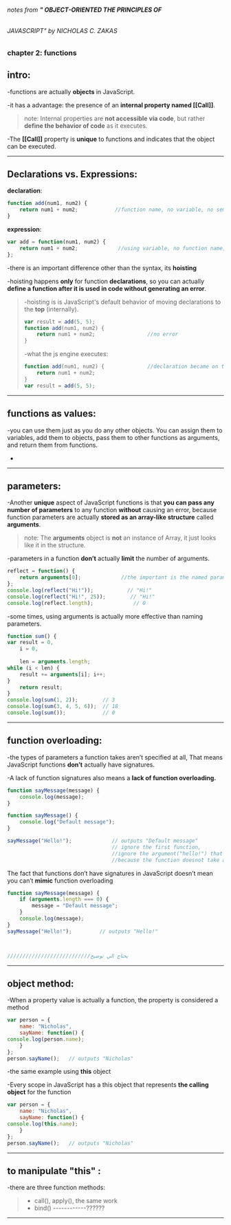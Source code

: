 ###### notes from  **" *OBJECT-ORIENTED THE PRINCIPLES OF***

###### *JAVASCRIPT*"   by NICHOLAS C. ZAKAS

### chapter 2: functions

## intro:

-functions are actually **objects** in JavaScript.

-it has a advantage: the presence of an **internal property named [[Call]]**.

> note: Inter­nal properties are **not accessible via code**, but rather **define the behavior of code** as it executes.

-The **[[Call]]** property is **unique** to functions and indicates that the object can be executed.

------------------------------

## Declarations vs. Expressions:

**declaration**:

```js
function add(num1, num2) { 
    return num1 + num2;            //function name, no variable, no semicolon 
}
```



**expression**:

```js
var add = function(num1, num2) {
    return num1 + num2;             //using variable, no function name, using semicolon 
};
```



-there is an important difference other than the syntax, its **hoisting** 

-hoisting happens **only** for function **declarations**, so you can actually **define a function after it is used in code without generating an error**.

> -hoisting is  is JavaScript's default behavior of moving declarations to the **top** (internally).
>
> ```js
> var result = add(5, 5);
> function add(num1, num2) { 
>     return num1 + num2;                 //no error 
> }
> ```
>
> -what the js engine executes:
>
> ```js
> function add(num1, num2) {              //declaration became on the top 
>     return num1 + num2;
> }
> var result = add(5, 5);
> ```
>
> 

---------------------

## functions as values:

-you can use them just as you do any other objects. You can assign them to variables, add them to objects, pass them to other functions as arguments, and return them from functions. 

-

------

## parameters:

-Another **unique** aspect of JavaScript functions is that **you can pass any number of parameters** to any function **without** causing an error, because function parameters are actually **stored as an array-like structure** called **arguments**.

> note: The **arguments** object is **not** an instance of Array, it just looks like it in the structure.

-parameters in a function **don’t** actually **limit** the number of arguments.

```js
reflect = function() {
    return arguments[0];             //the important is the named parameter not the arguments
};
console.log(reflect("Hi!"));           // "Hi!" 
console.log(reflect("Hi!", 25));        // "Hi!"
console.log(reflect.length);             // 0

```

-some times, using arguments is actually more effective than naming parameters.

```js
function sum() {
var result = 0, 
    i = 0, 
    
    len = arguments.length;
while (i < len) {
    result += arguments[i]; i++;
} 
    return result;
} 
console.log(sum(1, 2));        // 3
console.log(sum(3, 4, 5, 6));  // 18
console.log(sum());            // 0
```

---------

## function overloading:

-the types of parameters a function takes aren’t specified at all, That means JavaScript functions **don’t** actually have signatures. 

-A lack of function signatures also means a **lack of function overloading.**

```js
function sayMessage(message) { 
    console.log(message);
}

function sayMessage() {
    console.log("Default message");  
} 

sayMessage("Hello!");             // outputs "Default message"
                                  // ignore the first function, 
                                  //ignore the argument("hello!") that passed to the function
                                  //because the function doesnot take any parameter.
```

The fact that functions don’t have signatures in JavaScript doesn’t mean you can’t **mimic** function overloading

```js
function sayMessage(message) {
    if (arguments.length === 0) { 
        message = "Default message";
    } 
    console.log(message);
} 
sayMessage("Hello!");         // outputs "Hello!"



///////////////////////////يحتاج الي توضيح   
```

--------------

## object method:

-When a property value is actually a function, the property is considered a method

```js
var person = { 
    name: "Nicholas", 
    sayName: function() {
console.log(person.name); 
    } 
};
person.sayName();   // outputs "Nicholas"
```

-the same example using **this** object

-Every scope in JavaScript has a this object that represents **the calling object** for the function

```js
var person = { 
    name: "Nicholas", 
    sayName: function() {
console.log(this.name); 
    } 
};
person.sayName();   // outputs "Nicholas"
```

----------------------

## to manipulate "this" :

-there are three function methods:

> - call(), apply(), the same work 
> - bind()  ------------??????

--------------------------------------

